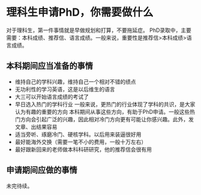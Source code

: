 # 理科生申请PhD，你需要做什么

对于理科生，第一件事情就是早做规划和打算，不要拖延症。
PhD录取中，主要需要：本科成绩、推荐信、语言成绩。一般来说，重要性是推荐信>本科成绩>语言成绩。

## 本科期间应当准备的事情

- 维持自己的学科兴趣，维持自己一个相对不错的绩点
- 无功利性的学习英语，这是以后维生的语言
- 大三可以开始语言成绩的考试了
- 早日选入热门的学科行业
一般来说，更热门的行业体现了学科的共识，是大家认为有趣的重要的方向
本科期间从事这些方向，有助于PhD申请。一般这些热门方向会引起广泛的兴趣，因此相对冷门方向更有可能让你感兴趣。此外，发文章、出结果容易
- 适当旁听、琢磨冷门、硬核学科。以后用来装逼很好用
- 最好能海外交换（需要一笔不小的费用，一般十万左右）
- 最好跟新回来的老师做本科科研研究，他的推荐信会很有用

## 申请期间应做的事情

未完待续。
